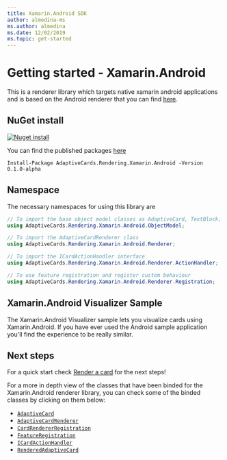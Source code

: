 ```yaml
---
title: Xamarin.Android SDK
author: almedina-ms
ms.author: almedina
ms.date: 12/02/2019
ms.topic: get-started
---
```


# Getting started - Xamarin.Android

This is a renderer library which targets native xamarin android applications and is based on the Android renderer that you can find [here](../../android/getting-started.md). 

## NuGet install

[![Nuget install](https://img.shields.io/nuget/vpre/AdaptiveCards.Rendering.Xamarin.Android.svg)](https://www.nuget.org/packages/AdaptiveCards.Rendering.Xamarin.Android)

You can find the published packages [here](http://nuget.org)

```console
Install-Package AdaptiveCards.Rendering.Xamarin.Android -Version 0.1.0-alpha
```

## Namespace

The necessary namespaces for using this library are
```csharp
// To import the base object model classes as AdaptiveCard, TextBlock, Column, ShowCardAction, ...
using AdaptiveCards.Rendering.Xamarin.Android.ObjectModel;

// To import the AdaptiveCardRenderer class
using AdaptiveCards.Rendering.Xamarin.Android.Renderer;

// To import the ICardActionHandler interface
using AdaptiveCards.Rendering.Xamarin.Android.Renderer.ActionHandler;

// To use feature registration and register custom behaviour 
using AdaptiveCards.Rendering.Xamarin.Android.Renderer.Registration;
```

## Xamarin.Android Visualizer Sample

The Xamarin.Android Visualizer sample lets you visualize cards using Xamarin.Android. If you have ever used the Android sample application you'll find the experience to be really similar.

## Next steps

For a quick start check [Render a card](render-a-card.md) for the next steps!

For a more in depth view of the classes that have been binded for the Xamarin.Android renderer library, you can check some of the binded classes by clicking on them below:
* [```AdaptiveCard```](adaptivecards-rendering-xamarin-android-objectmodel-adaptivecard.md)
* [```AdaptiveCardRenderer```](adaptivecards-rendering-xamarin-android-renderer-adaptivecardrenderer.md)
* [```CardRendererRegistration```](adaptivecards-rendering-xamarin-android-renderer-cardrendererregistration.md)
* [```FeatureRegistration```](adaptivecards-rendering-xamarin-android-objectmodel-featureregistration.md)
* [```ICardActionHandler```](adaptivecards-renderin-xamarin-android-renderer-actionhandler-icardactionhandler.md)
* [```RenderedAdaptiveCard```](adaptivecards-rendering-xamarin-android-renderer-renderedadaptivecard.md)
